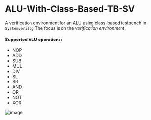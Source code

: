 # ALU-With-Class-Based-TB-SV
A verification environment for an ALU using class-based testbench in `Systemverilog`
The focus is on the *verification environment*

#### Supported ALU operations:
- NOP
- ADD
- SUB
- MUL
- DIV
- SL
- SR
- AND
- OR
- NOT
- XOR

![image](https://user-images.githubusercontent.com/68002137/228682038-42de6d50-ec8f-4082-950b-a1286ccc121a.png)
